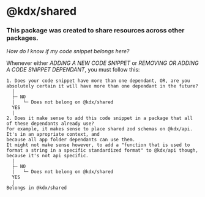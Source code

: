 # @kdx/shared

### This package was created to share resources across other packages.

_How do I know if my code snippet belongs here?_

Whenever either _ADDING A NEW CODE SNIPPET_ or _REMOVING OR ADDING A CODE SNIPPET DEPENDANT_, you must follow this:

```
1. Does your code snippet have more than one dependant, OR, are you absolutely certain it will have more than one dependant in the future?
  |
  ├─ NO
  |   └─ Does not belong on @kdx/shared
  YES
  |
2. Does it make sense to add this code snippet in a package that all of these dependants already use?
For example, it makes sense to place shared zod schemas on @kdx/api. It's in an apropriate context, and
because all app folder dependants can use them.
It might not make sense however, to add a "function that is used to format a string in a specific standardized format" to @kdx/api though, because it's not api specific.
  |
  ├─ NO
  |   └─ Does not belong on @kdx/shared
  YES
  |
Belongs in @kdx/shared
```
